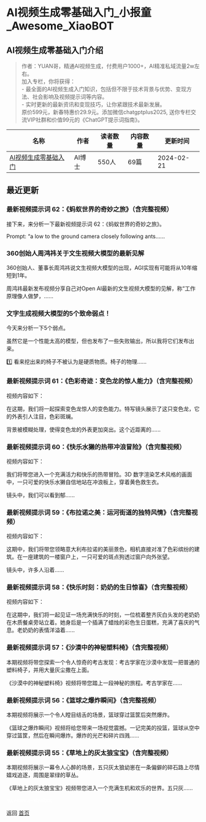 # AI视频生成零基础入门_小报童_Awesome_XiaoBOT

## AI视频生成零基础入门介绍
> 作者：YUAN哥，精通AI视频生成，付费用户1000+，AI精准私域流量2w左右。    
加入专栏，你将获得：    
\- 最全面的AI视频生成入门知识，包括但不限于技术背景与优势、变现方法、社会影响及视频提示词等内容。    
\- 实时更新的最新资讯和变现技巧，让你紧跟技术最新发展。    
原价599元，新春特惠价29.9元。添加微信chatgptplus2025, 送你专栏交流VIP社群和价值99元的《ChatGPT提示词指南》。  
  


|名称|作者|读者数量|内容数量|更新时间|
|---|---|---|---|---|
|[AI视频生成零基础入门](https://xiaobot.net/p/aicoding?refer=9c3f1c95-a052-465a-9902-f6d75080262a)|AI博士|550人|69篇|2024-02-21|

## 最近更新
### 最新视频提示词 62：《蚂蚁世界的奇妙之旅》（含完整视频）

接下来，来分析一下最新视频提示词 62：《蚂蚁世界的奇妙之旅》。

Prompt: “a low to the ground camera closely following ants......

### 360创始人周鸿祎关于文生视频大模型的最新见解

360创始人、董事长周鸿祎说文生视频大模型的出现，AGI实现有可能将从10年缩短到1年。

周鸿祎最新发布视频分享自己对Open AI最新的文生视频大模型的见解，称“工作原理像人做梦，......

### 文字生成视频大模型的5个致命弱点！

今天来分析一下5个弱点。

虽然它是一个性能太高的模型，但也发布了一些失败输出，所以我将它们发布出来。

1️⃣ 看来挖出来的椅子不被认为是硬质物质。椅子的物理......

### 最新视频提示词 61：《色彩奇迹：变色龙的惊人能力》（含完整视频）

视频内容如下：

在这期，我们将一起探索变色龙惊人的变色能力。特写镜头展示了这只变色龙，它的外表引人注目，色彩斑斓。

背景被模糊处理，使得变色龙的外表更加突出。这个近距离的......

### 最新视频提示词 60：《快乐水獭的热带冲浪冒险》（含完整视频）

视频内容如下：

我们将带您进入一个充满活力和快乐的热带冒险。3D 数字渲染艺术风格的画面中，一只可爱的快乐水獭自信地站在冲浪板上，穿着黄色救生衣。

镜头中，我们可以看到郁......

### 最新视频提示词 59：《布拉诺之美：运河街道的独特风情》（含完整视频）

视频内容如下：

这期中，我们将带您领略意大利布拉诺的美丽景色，相机直接对准了色彩缤纷的建筑。在一座建筑的一楼窗户上，一只可爱的斑点狗透过窗户向外张望。

镜头中，许多人沿着......

### 最新视频提示词 58：《快乐时刻：奶奶的生日惊喜》（含完整视频）

视频内容如下：

在这期中，我们将一起见证一场充满快乐的时刻，一位梳着整齐灰白头发的老奶奶在木质餐桌旁站立着。她身后是一个插满了蜡烛的彩色生日蛋糕，充满了喜庆的气息。老奶奶的表情洋溢着......

### 最新视频提示词 57：《沙漠中的神秘塑料椅》（含完整视频）

本期视频将带您探索一个令人惊奇的考古发现：考古学家在沙漠中发现一把普通的塑料椅子，并用大量灰尘撒在上面。

《沙漠中的神秘塑料椅》视频将带您踏上一段神秘的旅程。考古学家在......

### 最新视频提示词 56：《篮球之爆炸瞬间》（含完整视频）

本期视频将展示一个令人瞠目结舌的场景，篮球穿过篮筐后突然爆炸。

《篮球之爆炸瞬间》视频将给您带来一场视觉震撼。一记完美的投篮，篮球从空中穿过篮筐，然后在瞬间爆炸。爆炸的光芒和碎片四溅......

### 最新视频提示词 55：《草地上的灰太狼宝宝》（含完整视频）

本期视频将展示一幕令人心醉的场景，五只灰太狼幼崽在一条偏僻的碎石路上尽情嬉戏追逐，周围是翠绿的草丛。

《草地上的灰太狼宝宝》视频带您进入一个充满生机和欢乐的世界。五只灰......


<a href="https://github.com/Reno9527/awesome-xiaobot" style="color: white; text-decoration: none;">awesome-xiaobot</a>

返回 [首页](../README.md)
